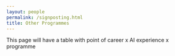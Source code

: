 ```yaml
---
layout: people
permalink: /signposting.html
title: Other Programmes
---
```


This page will have a table with point of career x AI experience x programme
